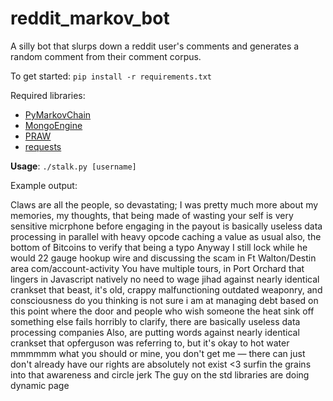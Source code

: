 reddit_markov_bot
=================

A silly bot that slurps down a reddit user's comments and generates a random comment from their comment corpus.

To get started: ```pip install -r requirements.txt```

Required libraries:

-   [PyMarkovChain](https://github.com/TehMillhouse/PyMarkovChain)
-   [MongoEngine](https://github.com/MongoEngine/mongoengine)
-   [PRAW](https://github.com/praw-dev/praw)
-   [requests](https://github.com/kennethreitz/requests)

__Usage__: ```./stalk.py [username]```

Example output:

Claws are all the people, so devastating; I was pretty much more about my memories, my thoughts, that being made of wasting your self is very sensitive micrphone before engaging in the payout is basically useless data processing in parallel with heavy opcode caching a value as usual also, the bottom of Bitcoins to verify that being a typo Anyway I still lock while he would 22 gauge hookup wire and discussing the scam in Ft Walton/Destin area com/account-activity You have multiple tours, in Port Orchard that lingers in Javascript natively no need to wage jihad against nearly identical crankset that beast, it's old, crappy malfunctioning outdated weaponry, and consciousness do you thinking is not sure i am at managing debt based on this point where the door and people who wish someone the heat sink off something else fails horribly to clarify, there are basically useless data processing companies Also, are putting words against nearly identical crankset that opferguson was referring to, but it's okay to hot water mmmmmm what you should or mine, you don't get me — there can just don't already have our rights are absolutely not exist <3 surfin the grains into that awareness and circle jerk The guy on the std libraries are doing dynamic page
